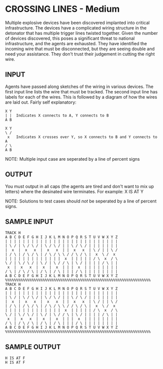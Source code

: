 <!-- RATING: MEDIUM -->
<!-- NAME:  CROSSING LINES -->
<!-- GENERATOR: generate.pl -->
# CROSSING LINES - Medium

Multiple explosive devices have been discovered implanted into critical infrastructure. The devices have a complicated wiring structure in the detonator that has multiple trigger lines twisted together. Given the number of devices discovered, this poses a significant threat to national infrastructure, and the agents are exhausted. They have identified the incoming wire that must be disconnected, but they are seeing double and need your assistance. They don't trust their judgement in cutting the right wire. 

## INPUT
Agents have passed along sketches of the wiring in various devices. The first input line lists the wire that must be tracked. The second input line has labels for each of the wires. This is followed by a diagram of how the wires are laid out. Fairly self explanatory:

	X Y
	| |  Indicates X connects to A, Y connects to B
	A B

	X Y
	\ /
	 x   Indicates X crosses over Y, so X connects to B and Y connects to A
	/ \
	A B


NOTE: Multiple input case are seperated by a line of percent signs

## OUTPUT
You must output in all caps (the agents are tired and don't want to mix up letters) where the desinated wire terminates. For example: X IS AT Y

NOTE: Solutions to test cases should *not* be seperated by a line of percent signs.

## SAMPLE INPUT
	TRACK H
	A B C D E F G H I J K L M N O P Q R S T U V W X Y Z 
	| | | | | | | | | | | | | | | | | | | | | | | | | | 
	| \ / | \ / \ / | \ / \ / | | \ / \ / | | | | | | | 
	|  x  |  x   x  |  x   x  | |  x   x  | \ / | | \ / 
	| / \ | / \ / \ | / \ / \ \ / / \ / \ |  x  \ /  x  
	| | | | | | | | | | | | |  x  | | | | | / \  x  / \ 
	\ / | \ / \ / | \ / | \ / / \ | \ / | | | | / \ | | 
	 x  |  x   x  |  x  |  x  | | |  x  | | | | | | | | 
	/ \ | / \ / \ | / \ | / \ | | | / \ | | | | | | | | 
	A B C D E F G H I J K L M N O P Q R S T U V W X Y Z 
	%%%%%%%%%%%%%%%%%%%%%%%%%%%%%%%%%%%%%%%%%%%%%%%%%%%%%%%%%%%%%%%%%%
	TRACK H
	A B C D E F G H I J K L M N O P Q R S T U V W X Y Z 
	| | | | | | | | | | | | | | | | | | | | | | | | | | 
	| \ / | \ / \ / | \ / \ / | | \ / \ / | | | | | | | 
	|  x  |  x   x  |  x   x  | |  x   x  | \ / | | \ / 
	| / \ | / \ / \ | / \ / \ \ / / \ / \ |  x  \ /  x  
	| | | | | | | | | | | | |  x  | | | | | / \  x  / \ 
	\ / | \ / \ / | \ / | \ / / \ | \ / | | | | / \ | | 
	 x  |  x   x  |  x  |  x  | | |  x  | | | | | | | | 
	/ \ | / \ / \ | / \ | / \ | | | / \ | | | | | | | | 
	A B C D E F G H I J K L M N O P Q R S T U V W X Y Z 
	%%%%%%%%%%%%%%%%%%%%%%%%%%%%%%%%%%%%%%%%%%%%%%%%%%%%%%%%%%%%%%%%%%

## SAMPLE OUTPUT
	H IS AT F
	H IS AT F

